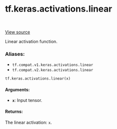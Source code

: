 <div itemscope itemtype="http://developers.google.com/ReferenceObject">
<meta itemprop="name" content="tf.keras.activations.linear" />
<meta itemprop="path" content="Stable" />
</div>

# tf.keras.activations.linear

<!-- Insert buttons -->

<table class="tfo-notebook-buttons tfo-api" align="left">
</table>

<a target="_blank" href="/code/stable/tensorflow/python/keras/activations.py">View source</a>



<!-- Start diff -->
Linear activation function.

### Aliases:

* `tf.compat.v1.keras.activations.linear`
* `tf.compat.v2.keras.activations.linear`


``` python
tf.keras.activations.linear(x)
```



<!-- Placeholder for "Used in" -->


#### Arguments:


* <b>`x`</b>: Input tensor.


#### Returns:

The linear activation: `x`.
